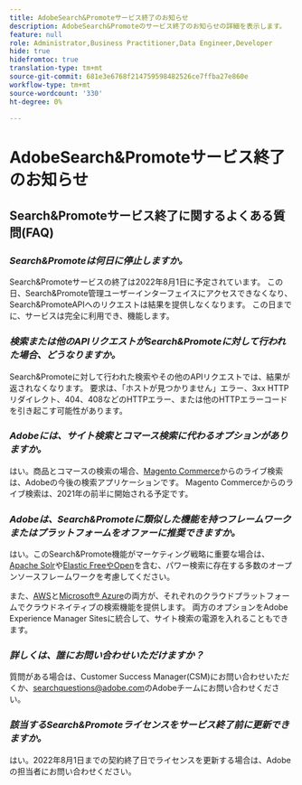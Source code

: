 ```yaml
---
title: AdobeSearch&Promoteサービス終了のお知らせ
description: AdobeSearch&Promoteのサービス終了のお知らせの詳細を表示します。
feature: null
role: Administrator,Business Practitioner,Data Engineer,Developer
hide: true
hidefromtoc: true
translation-type: tm+mt
source-git-commit: 681e3e6768f214759598482526ce7ffba27e860e
workflow-type: tm+mt
source-wordcount: '330'
ht-degree: 0%

---
```



# AdobeSearch&amp;Promoteサービス終了のお知らせ

## Search&amp;Promoteサービス終了に関するよくある質問(FAQ)

### **_Search&amp;Promoteは何日に停止しますか。_**

Search&amp;Promoteサービスの終了は2022年8月1日に予定されています。 この日、Search&amp;Promote管理ユーザーインターフェイスにアクセスできなくなり、Search&amp;PromoteAPIへのリクエストは結果を提供しなくなります。 この日までに、サービスは完全に利用でき、機能します。

### **_検索または他のAPIリクエストがSearch&amp;Promoteに対して行われた場合、どうなりますか。_**

Search&amp;Promoteに対して行われた検索やその他のAPIリクエストでは、結果が返されなくなります。 要求は、「ホストが見つかりません」エラー、3xx HTTPリダイレクト、404、408などのHTTPエラー、または他のHTTPエラーコードを引き起こす可能性があります。

### **_Adobeには、サイト検索とコマース検索に代わるオプションがありますか。_**

はい。商品とコマースの検索の場合、[Magento Commerce](https://blog.adobe.com/en/publish/2020/11/23/new-ai-capabilities-for-magento-commerce-improve-retail.html)からのライブ検索は、Adobeの今後の検索アプリケーションです。 Magento Commerceからのライブ検索は、2021年の前半に開始される予定です。

### **_Adobeは、Search&amp;Promoteに類似した機能を持つフレームワークまたはプラットフォームをオファーに推奨できますか。_**

はい。このSearch&amp;Promote機能がマーケティング戦略に重要な場合は、[Apache Solr](https://solr.apache.org/)や[Elastic FreeやOpen](https://www.elastic.co/about/free-and-open)を含む、パワー検索に存在する多数のオープンソースフレームワークを考慮してください。

また、[AWS](https://aws.amazon.com/cloudsearch/)と[Microsoft® Azure](https://azure.microsoft.com/en-us/services/search/)の両方が、それぞれのクラウドプラットフォームでクラウドネイティブの検索機能を提供します。 両方のオプションをAdobe Experience Manager Sitesに統合して、サイト検索の電源を入れることもできます。

### **_詳しくは、誰にお問い合わせいただけますか？_**

質問がある場合は、Customer Success Manager(CSM)にお問い合わせいただくか、[searchquestions@adobe.com](mailto:searchquestions@adobe.com)のAdobeチームにお問い合わせください。

### **_該当するSearch&amp;Promoteライセンスをサービス終了前に更新できますか。_**

はい。2022年8月1日までの契約終了日でライセンスを更新する場合は、Adobeの担当者にお問い合わせください。